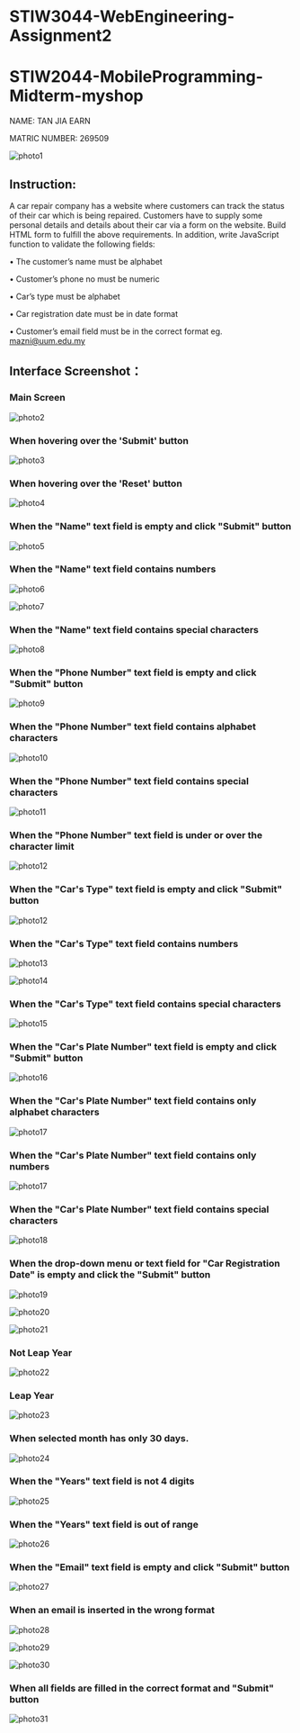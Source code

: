 # STIW3044-WebEngineering-Assignment2

# STIW2044-MobileProgramming-Midterm-myshop
 
  NAME: TAN JIA EARN

  MATRIC NUMBER: 269509

  ![photo1](https://github.com/jiaearn/STIW3044-WebEngineering-Assignment2/blob/main/Images/earn.JPG)

## Instruction: 

A car repair company has a website where customers can track the status of their car which is being repaired. Customers have to supply some personal details and details about their car via a form on the website. Build HTML form to fulfill the above requirements. In addition, write JavaScript function to validate the following fields:

  •	The customer’s name must be alphabet

  •	Customer’s phone no must be numeric

  •	Car’s type must be alphabet

  •	Car registration date must be in date format

  •	Customer’s email field must be in the correct format eg. mazni@uum.edu.my

 
## Interface Screenshot：
  ### Main Screen
  
  ![photo2](https://github.com/jiaearn/STIW3044-WebEngineering-Assignment2/blob/main/Images/1.0FORM.png)
  
  ### When hovering over the 'Submit' button
  
  ![photo3](https://github.com/jiaearn/STIW3044-WebEngineering-Assignment2/blob/main/Images/1.1submitHover.png)
  
  ### When hovering over the 'Reset' button
  
  ![photo4](https://github.com/jiaearn/STIW3044-WebEngineering-Assignment2/blob/main/Images/1.2resethover.png)
  
  ### When the "Name" text field is empty and click "Submit" button
  
  ![photo5](https://github.com/jiaearn/STIW3044-WebEngineering-Assignment2/blob/main/Images/2.0nameempty.png)
  
  ### When the "Name" text field contains numbers
  
  ![photo6](https://github.com/jiaearn/STIW3044-WebEngineering-Assignment2/blob/main/Images/2.1nameAlpha.png)
 
 ![photo7](https://github.com/jiaearn/STIW3044-WebEngineering-Assignment2/blob/main/Images/2.2nameAlpha.png)
 
 ### When the "Name" text field contains special characters
 
 ![photo8](https://github.com/jiaearn/STIW3044-WebEngineering-Assignment2/blob/main/Images/2.3nameAlphasymbol.png)
 
 ### When the "Phone Number" text field is empty and click "Submit" button
 
 ![photo9](https://github.com/jiaearn/STIW3044-WebEngineering-Assignment2/blob/main/Images/3.0phoneEmpty.png)
 
 ### When the "Phone Number" text field contains alphabet characters
 
 ![photo10](https://github.com/jiaearn/STIW3044-WebEngineering-Assignment2/blob/main/Images/3.1phoneNUmber.png)
 
 ### When the "Phone Number" text field contains special characters
 
 ![photo11](https://github.com/jiaearn/STIW3044-WebEngineering-Assignment2/blob/main/Images/3.1phonesymbol.png)
 
 ### When the "Phone Number" text field is under or over the character limit
 
 ![photo12](https://github.com/jiaearn/STIW3044-WebEngineering-Assignment2/blob/main/Images/3.2phoneLength.png)
 
 ### When the "Car's Type" text field is empty and click "Submit" button
 
 ![photo12](https://github.com/jiaearn/STIW3044-WebEngineering-Assignment2/blob/main/Images/4.0typeEmpty.png)
 
 ### When the "Car's Type" text field contains numbers
 
 ![photo13](https://github.com/jiaearn/STIW3044-WebEngineering-Assignment2/blob/main/Images/4.1typeAlpha.png)
 
 ![photo14](https://github.com/jiaearn/STIW3044-WebEngineering-Assignment2/blob/main/Images/4.2typeAlpha.png)
 
 ### When the "Car's Type" text field contains special characters
 
 ![photo15](https://github.com/jiaearn/STIW3044-WebEngineering-Assignment2/blob/main/Images/4.3typeSymbol.png)
 
 ### When the "Car's Plate Number" text field is empty and click "Submit" button
 
 ![photo16](https://github.com/jiaearn/STIW3044-WebEngineering-Assignment2/blob/main/Images/5.0plateEmpty.png)
 
 ### When the "Car's Plate Number" text field contains only alphabet characters
 
 ![photo17](https://github.com/jiaearn/STIW3044-WebEngineering-Assignment2/blob/main/Images/5.0plateOnlyAlpha.png)
 
 ### When the "Car's Plate Number" text field contains only numbers
 
 ![photo17](https://github.com/jiaearn/STIW3044-WebEngineering-Assignment2/blob/main/Images/5.0plateOnlyNumber.png)
 
 ### When the "Car's Plate Number" text field contains special characters
 
 ![photo18](https://github.com/jiaearn/STIW3044-WebEngineering-Assignment2/blob/main/Images/5.0platesYMBOL.png)
 
 ### When the drop-down menu or text field for "Car Registration Date" is empty and click the "Submit" button
 
 ![photo19](https://github.com/jiaearn/STIW3044-WebEngineering-Assignment2/blob/main/Images/6.0Daysempty.png)
 
 ![photo20](https://github.com/jiaearn/STIW3044-WebEngineering-Assignment2/blob/main/Images/6.1monthsEmpty.png)
 
 ![photo21](https://github.com/jiaearn/STIW3044-WebEngineering-Assignment2/blob/main/Images/6.2yearEmpty.png)
 
 ### Not Leap Year
 
 ![photo22](https://github.com/jiaearn/STIW3044-WebEngineering-Assignment2/blob/main/Images/6.0LEAP.png)
 
 
### Leap Year
 
 ![photo23](https://github.com/jiaearn/STIW3044-WebEngineering-Assignment2/blob/main/Images/6.1leap%20month.png)
 
 ### When selected month has only 30 days. 
 
 ![photo24](https://github.com/jiaearn/STIW3044-WebEngineering-Assignment2/blob/main/Images/6.0NO%2031DAY.png)
 
  ### When the "Years" text field is not 4 digits
 
 ![photo25](https://github.com/jiaearn/STIW3044-WebEngineering-Assignment2/blob/main/Images/6.2year4DIGIT.png)
 
 ### When the "Years" text field is out of range
 
 ![photo26](https://github.com/jiaearn/STIW3044-WebEngineering-Assignment2/blob/main/Images/6.2yearBETWEEN.png)
 
 ### When the "Email" text field is empty and click "Submit" button
 
 ![photo27](https://github.com/jiaearn/STIW3044-WebEngineering-Assignment2/blob/main/Images/7.0emailEmpty.png)
 
 ### When an email is inserted in the wrong format
 
 ![photo28](https://github.com/jiaearn/STIW3044-WebEngineering-Assignment2/blob/main/Images/7.0emailformat.png)
 
 ![photo29](https://github.com/jiaearn/STIW3044-WebEngineering-Assignment2/blob/main/Images/7.1emailformat.png)
 
 ![photo30](https://github.com/jiaearn/STIW3044-WebEngineering-Assignment2/blob/main/Images/7.1emailformat.png)
 
 ### When all fields are filled in the correct format and "Submit" button
 
 ![photo31](https://github.com/jiaearn/STIW3044-WebEngineering-Assignment2/blob/main/Images/8.0%20success.png)
 
